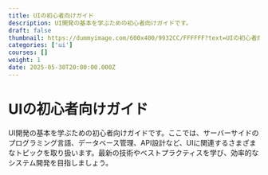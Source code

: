 ```yaml
---
title: UIの初心者向けガイド
description: UI開発の基本を学ぶための初心者向けガイドです。
draft: false
thumbnail: https://dummyimage.com/600x400/9932CC/FFFFFF?text=UIの初心者向けガイド
categories: ['ui']
courses: []
weight: 1
date: 2025-05-30T20:00:00.000Z
---
```


# UIの初心者向けガイド

UI開発の基本を学ぶための初心者向けガイドです。ここでは、サーバーサイドのプログラミング言語、データベース管理、API設計など、UIに関連するさまざまなトピックを取り扱います。最新の技術やベストプラクティスを学び、効率的なシステム開発を目指しましょう。

